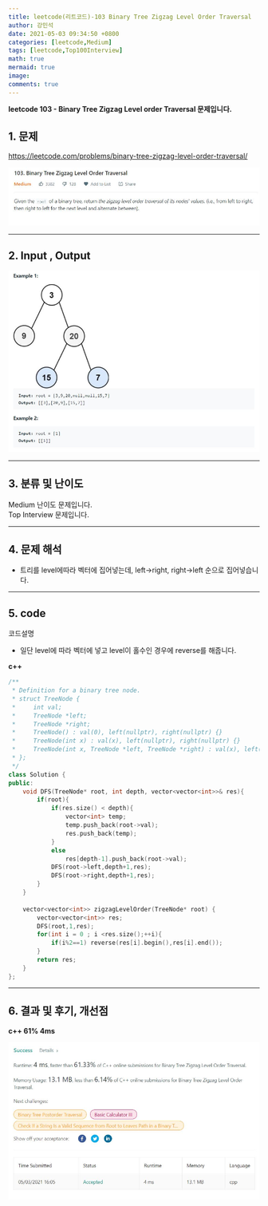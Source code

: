 ```yaml
---
title: leetcode(리트코드)-103 Binary Tree Zigzag Level Order Traversal
author: 강민석
date: 2021-05-03 09:34:50 +0800
categories: [leetcode,Medium]
tags: [leetcode,Top100Interview]
math: true
mermaid: true
image: 
comments: true
---
```


**leetcode 103 - Binary Tree Zigzag Level order Traversal 문제입니다.**

## 1. 문제
<https://leetcode.com/problems/binary-tree-zigzag-level-order-traversal/> 

![](/assets/img/sample/leetcode/103/Problem.JPG)

-----  

## 2. Input , Output

![](/assets/img/sample/leetcode/103/input.JPG)  


-----  

## 3. 분류 및 난이도

Medium 난이도 문제입니다.  
Top Interview 문제입니다.


-----  

## 4. 문제 해석

- 트리를 level에따라 벡터에 집어넣는데, left->right, right->left 순으로 집어넣습니다.



-----  

## 5. code  

코드설명
- 일단 level에 따라 벡터에 넣고 level이 홀수인 경우에 reverse를 해줍니다.

**c++**

```c++
/**
 * Definition for a binary tree node.
 * struct TreeNode {
 *     int val;
 *     TreeNode *left;
 *     TreeNode *right;
 *     TreeNode() : val(0), left(nullptr), right(nullptr) {}
 *     TreeNode(int x) : val(x), left(nullptr), right(nullptr) {}
 *     TreeNode(int x, TreeNode *left, TreeNode *right) : val(x), left(left), right(right) {}
 * };
 */
class Solution {
public:
    void DFS(TreeNode* root, int depth, vector<vector<int>>& res){
        if(root){
            if(res.size() < depth){
                vector<int> temp;
                temp.push_back(root->val);
                res.push_back(temp);
            }
            else
                res[depth-1].push_back(root->val);
            DFS(root->left,depth+1,res);
            DFS(root->right,depth+1,res);
        }
    }
    
    vector<vector<int>> zigzagLevelOrder(TreeNode* root) {
        vector<vector<int>> res;
        DFS(root,1,res);
        for(int i = 0 ; i <res.size();++i){
            if(i%2==1) reverse(res[i].begin(),res[i].end());
        }
        return res;
    }
};
```

-----

## 6. 결과 및 후기, 개선점


**c++ 61% 4ms**

![](/assets/img/sample/leetcode/103/result.JPG)  



